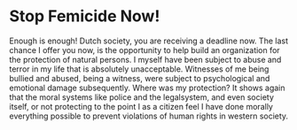 # Stop Femicide Now!

Enough is enough! Dutch society, you are receiving a deadline now. The last
chance I offer you now, is the opportunity to help build an organization for the
protection of natural persons. I myself have been subject to abuse and terror in
my life that is absolutely unacceptable. Witnesses of me being bullied and
abused, being a witness, were subject to psychological and emotional damage
subsequently. Where was my protection? It shows again that the moral systems
like police and the legalsystem, and even society itself, or not protecting
to the point I as a citizen feel I have done morally everything possible to
prevent violations of human rights in western society.